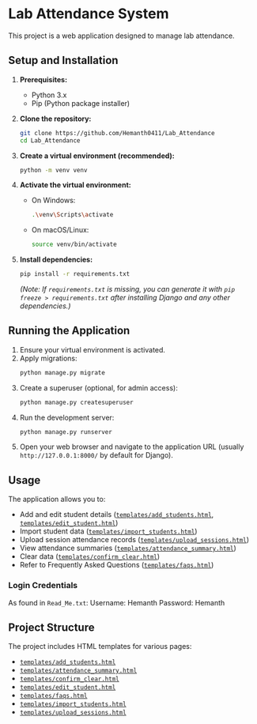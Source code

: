 # Lab Attendance System

This project is a web application designed to manage lab attendance.

## Setup and Installation

1.  **Prerequisites:**
    *   Python 3.x
    *   Pip (Python package installer)

2.  **Clone the repository:**
    ```bash
    git clone https://github.com/Hemanth0411/Lab_Attendance
    cd Lab_Attendance
    ```

3.  **Create a virtual environment (recommended):**
    ```bash
    python -m venv venv
    ```

4.  **Activate the virtual environment:**
    *   On Windows:
        ```bash
        .\venv\Scripts\activate
        ```
    *   On macOS/Linux:
        ```bash
        source venv/bin/activate
        ```


5.  **Install dependencies:**
    ```bash
    pip install -r requirements.txt
    ```
    *(Note: If `requirements.txt` is missing, you can generate it with `pip freeze > requirements.txt` after installing Django and any other dependencies.)*

## Running the Application

1.  Ensure your virtual environment is activated.
2.  Apply migrations:
    ```bash
    python manage.py migrate
    ```
3.  Create a superuser (optional, for admin access):
    ```bash
    python manage.py createsuperuser
    ```
4.  Run the development server:
    ```bash
    python manage.py runserver
    ```
5.  Open your web browser and navigate to the application URL (usually `http://127.0.0.1:8000/` by default for Django).

## Usage


The application allows you to:
*   Add and edit student details ([`templates/add_students.html`](https://github.com/Hemanth0411/Lab_Attendance/blob/main/templates/add_students.html), [`templates/edit_student.html`](https://github.com/Hemanth0411/Lab_Attendance/blob/main/templates/edit_student.html))
*   Import student data ([`templates/import_students.html`](https://github.com/Hemanth0411/Lab_Attendance/blob/main/templates/import_students.html))
*   Upload session attendance records ([`templates/upload_sessions.html`](https://github.com/Hemanth0411/Lab_Attendance/blob/main/templates/upload_sessions.html))
*   View attendance summaries ([`templates/attendance_summary.html`](https://github.com/Hemanth0411/Lab_Attendance/blob/main/templates/attendance_summary.html))
*   Clear data ([`templates/confirm_clear.html`](https://github.com/Hemanth0411/Lab_Attendance/blob/main/templates/confirm_clear.html))
*   Refer to Frequently Asked Questions ([`templates/faqs.html`](https://github.com/Hemanth0411/Lab_Attendance/blob/main/templates/faqs.html))

### Login Credentials

As found in `Read_Me.txt`:
Username: Hemanth
Password: Hemanth

## Project Structure

The project includes HTML templates for various pages:
*   [`templates/add_students.html`](https://github.com/Hemanth0411/Lab_Attendance/blob/main/templates/add_students.html)
*   [`templates/attendance_summary.html`](https://github.com/Hemanth0411/Lab_Attendance/blob/main/templates/attendance_summary.html)
*   [`templates/confirm_clear.html`](https://github.com/Hemanth0411/Lab_Attendance/blob/main/templates/confirm_clear.html)
*   [`templates/edit_student.html`](https://github.com/Hemanth0411/Lab_Attendance/blob/main/templates/edit_student.html)
*   [`templates/faqs.html`](https://github.com/Hemanth0411/Lab_Attendance/blob/main/templates/faqs.html)
*   [`templates/import_students.html`](https://github.com/Hemanth0411/Lab_Attendance/blob/main/templates/import_students.html)
*   [`templates/upload_sessions.html`](https://github.com/Hemanth0411/Lab_Attendance/blob/main/templates/upload_sessions.html)
